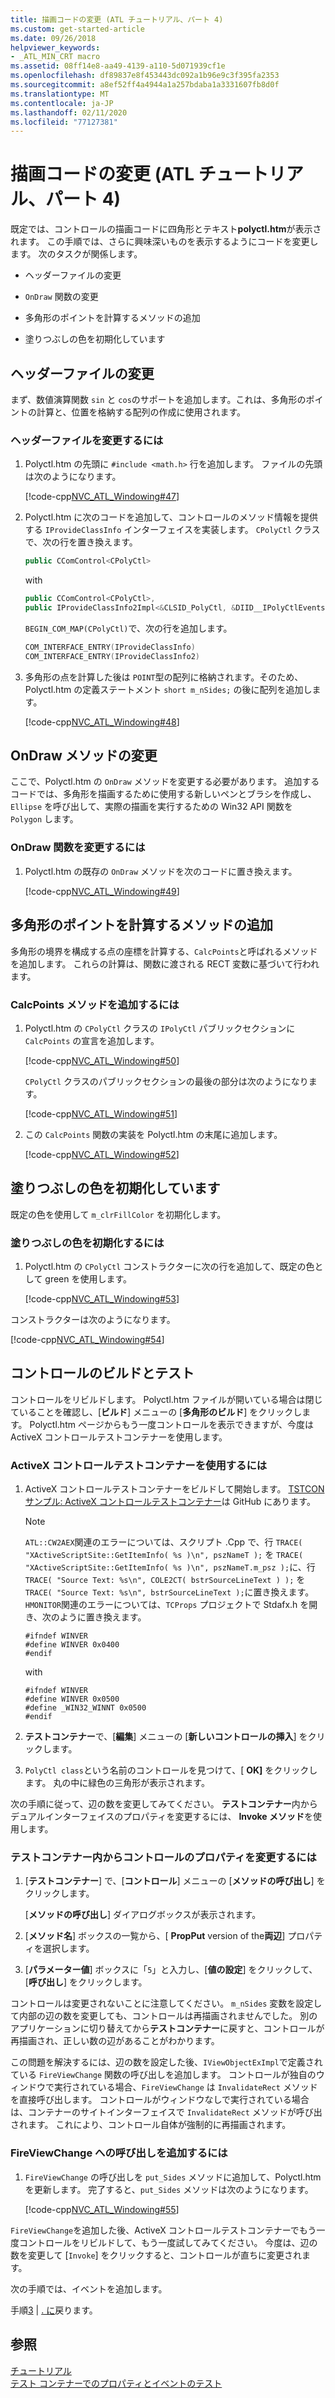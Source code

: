 ```yaml
---
title: 描画コードの変更 (ATL チュートリアル、パート 4)
ms.custom: get-started-article
ms.date: 09/26/2018
helpviewer_keywords:
- _ATL_MIN_CRT macro
ms.assetid: 08ff14e8-aa49-4139-a110-5d071939cf1e
ms.openlocfilehash: df89837e8f453443dc092a1b96e9c3f395fa2353
ms.sourcegitcommit: a8ef52ff4a4944a1a257bdaba1a3331607fb8d0f
ms.translationtype: MT
ms.contentlocale: ja-JP
ms.lasthandoff: 02/11/2020
ms.locfileid: "77127381"
---
```

# <a name="changing-the-drawing-code-atl-tutorial-part-4"></a>描画コードの変更 (ATL チュートリアル、パート 4)

既定では、コントロールの描画コードに四角形とテキスト**polyctl.htm**が表示されます。 この手順では、さらに興味深いものを表示するようにコードを変更します。 次のタスクが関係します。

- ヘッダーファイルの変更

- `OnDraw` 関数の変更

- 多角形のポイントを計算するメソッドの追加

- 塗りつぶしの色を初期化しています

## <a name="modifying-the-header-file"></a>ヘッダーファイルの変更

まず、数値演算関数 `sin` と `cos`のサポートを追加します。これは、多角形のポイントの計算と、位置を格納する配列の作成に使用されます。

### <a name="to-modify-the-header-file"></a>ヘッダーファイルを変更するには

1. Polyctl.htm の先頭に `#include <math.h>` 行を追加します。 ファイルの先頭は次のようになります。

    [!code-cpp[NVC_ATL_Windowing#47](../atl/codesnippet/cpp/changing-the-drawing-code-atl-tutorial-part-4_1.cpp)]

1. Polyctl.htm に次のコードを追加して、コントロールのメソッド情報を提供する `IProvideClassInfo` インターフェイスを実装します。 `CPolyCtl` クラスで、次の行を置き換えます。

    ```cpp
    public CComControl<CPolyCtl>
    ```

    with

    ```cpp
    public CComControl<CPolyCtl>,
    public IProvideClassInfo2Impl<&CLSID_PolyCtl, &DIID__IPolyCtlEvents, &LIBID_PolygonLib>
    ```

    `BEGIN_COM_MAP(CPolyCtl)`で、次の行を追加します。

    ```cpp
    COM_INTERFACE_ENTRY(IProvideClassInfo)
    COM_INTERFACE_ENTRY(IProvideClassInfo2)
    ```

1. 多角形の点を計算した後は `POINT`型の配列に格納されます。そのため、Polyctl.htm の定義ステートメント `short m_nSides;` の後に配列を追加します。

    [!code-cpp[NVC_ATL_Windowing#48](../atl/codesnippet/cpp/changing-the-drawing-code-atl-tutorial-part-4_2.h)]

## <a name="modifying-the-ondraw-method"></a>OnDraw メソッドの変更

ここで、Polyctl.htm の `OnDraw` メソッドを変更する必要があります。 追加するコードでは、多角形を描画するために使用する新しいペンとブラシを作成し、`Ellipse` を呼び出して、実際の描画を実行するための Win32 API 関数を `Polygon` します。

### <a name="to-modify-the-ondraw-function"></a>OnDraw 関数を変更するには

1. Polyctl.htm の既存の `OnDraw` メソッドを次のコードに置き換えます。

    [!code-cpp[NVC_ATL_Windowing#49](../atl/codesnippet/cpp/changing-the-drawing-code-atl-tutorial-part-4_3.cpp)]

## <a name="adding-a-method-to-calculate-the-polygon-points"></a>多角形のポイントを計算するメソッドの追加

多角形の境界を構成する点の座標を計算する、`CalcPoints`と呼ばれるメソッドを追加します。 これらの計算は、関数に渡される RECT 変数に基づいて行われます。

### <a name="to-add-the-calcpoints-method"></a>CalcPoints メソッドを追加するには

1. Polyctl.htm の `CPolyCtl` クラスの `IPolyCtl` パブリックセクションに `CalcPoints` の宣言を追加します。

    [!code-cpp[NVC_ATL_Windowing#50](../atl/codesnippet/cpp/changing-the-drawing-code-atl-tutorial-part-4_4.h)]

    `CPolyCtl` クラスのパブリックセクションの最後の部分は次のようになります。

    [!code-cpp[NVC_ATL_Windowing#51](../atl/codesnippet/cpp/changing-the-drawing-code-atl-tutorial-part-4_5.h)]

1. この `CalcPoints` 関数の実装を Polyctl.htm の末尾に追加します。

    [!code-cpp[NVC_ATL_Windowing#52](../atl/codesnippet/cpp/changing-the-drawing-code-atl-tutorial-part-4_6.cpp)]

## <a name="initializing-the-fill-color"></a>塗りつぶしの色を初期化しています

既定の色を使用して `m_clrFillColor` を初期化します。

### <a name="to-initialize-the-fill-color"></a>塗りつぶしの色を初期化するには

1. Polyctl.htm の `CPolyCtl` コンストラクターに次の行を追加して、既定の色として green を使用します。

    [!code-cpp[NVC_ATL_Windowing#53](../atl/codesnippet/cpp/changing-the-drawing-code-atl-tutorial-part-4_7.h)]

コンストラクターは次のようになります。

[!code-cpp[NVC_ATL_Windowing#54](../atl/codesnippet/cpp/changing-the-drawing-code-atl-tutorial-part-4_8.h)]

## <a name="building-and-testing-the-control"></a>コントロールのビルドとテスト

コントロールをリビルドします。 Polyctl.htm ファイルが開いている場合は閉じていることを確認し、[**ビルド**] メニューの [**多角形のビルド**] をクリックします。 Polyctl.htm ページからもう一度コントロールを表示できますが、今度は ActiveX コントロールテストコンテナーを使用します。

### <a name="to-use-the-activex-control-test-container"></a>ActiveX コントロールテストコンテナーを使用するには

1. ActiveX コントロールテストコンテナーをビルドして開始します。 [TSTCON サンプル: ActiveX コントロールテストコンテナー](https://github.com/Microsoft/VCSamples/tree/master/VC2010Samples/MFC/ole/TstCon)は GitHub にあります。

    > [!NOTE]
    > `ATL::CW2AEX`関連のエラーについては、スクリプト .Cpp で、行 `TRACE( "XActiveScriptSite::GetItemInfo( %s )\n", pszNameT );` を `TRACE( "XActiveScriptSite::GetItemInfo( %s )\n", pszNameT.m_psz );`に、行 `TRACE( "Source Text: %s\n", COLE2CT( bstrSourceLineText ) );` を `TRACE( "Source Text: %s\n", bstrSourceLineText );`に置き換えます。<br/>
    > `HMONITOR`関連のエラーについては、`TCProps` プロジェクトで Stdafx.h を開き、次のように置き換えます。
    > ```
    > #ifndef WINVER
    > #define WINVER 0x0400
    > #endif
    > ```
    > with
    > ```
    > #ifndef WINVER
    > #define WINVER 0x0500
    > #define _WIN32_WINNT 0x0500
    > #endif
    > ```

1. **テストコンテナー**で、[**編集**] メニューの [**新しいコントロールの挿入**] をクリックします。

1. `PolyCtl class`という名前のコントロールを見つけて、[ **OK]** をクリックします。 丸の中に緑色の三角形が表示されます。

次の手順に従って、辺の数を変更してみてください。 **テストコンテナー**内からデュアルインターフェイスのプロパティを変更するには、 **Invoke メソッド**を使用します。

### <a name="to-modify-a-controls-property-from-within-the-test-container"></a>テストコンテナー内からコントロールのプロパティを変更するには

1. [**テストコンテナー**] で、[**コントロール**] メニューの [**メソッドの呼び出し**] をクリックします。

    [**メソッドの呼び出し**] ダイアログボックスが表示されます。

1. [**メソッド名**] ボックスの一覧から、[ **PropPut** version of the**両辺**] プロパティを選択します。

1. [**パラメーター値**] ボックスに「`5`」と入力し、[**値の設定**] をクリックして、[**呼び出し**] をクリックします。

コントロールは変更されないことに注意してください。 `m_nSides` 変数を設定して内部の辺の数を変更しても、コントロールは再描画されませんでした。 別のアプリケーションに切り替えてから**テストコンテナー**に戻すと、コントロールが再描画され、正しい数の辺があることがわかります。

この問題を解決するには、辺の数を設定した後、`IViewObjectExImpl`で定義されている `FireViewChange` 関数の呼び出しを追加します。 コントロールが独自のウィンドウで実行されている場合、`FireViewChange` は `InvalidateRect` メソッドを直接呼び出します。 コントロールがウィンドウなしで実行されている場合は、コンテナーのサイトインターフェイスで `InvalidateRect` メソッドが呼び出されます。 これにより、コントロール自体が強制的に再描画されます。

### <a name="to-add-a-call-to-fireviewchange"></a>FireViewChange への呼び出しを追加するには

1. `FireViewChange` の呼び出しを `put_Sides` メソッドに追加して、Polyctl.htm を更新します。 完了すると、`put_Sides` メソッドは次のようになります。

    [!code-cpp[NVC_ATL_Windowing#55](../atl/codesnippet/cpp/changing-the-drawing-code-atl-tutorial-part-4_9.cpp)]

`FireViewChange`を追加した後、ActiveX コントロールテストコンテナーでもう一度コントロールをリビルドして、もう一度試してみてください。 今度は、辺の数を変更して [`Invoke`] をクリックすると、コントロールが直ちに変更されます。

次の手順では、イベントを追加します。

手順[3](../atl/adding-a-property-to-the-control-atl-tutorial-part-3.md) &#124; [. に](../atl/adding-an-event-atl-tutorial-part-5.md)戻ります。

## <a name="see-also"></a>参照

[チュートリアル](../atl/active-template-library-atl-tutorial.md)<br/>
[テスト コンテナーでのプロパティとイベントのテスト](../mfc/testing-properties-and-events-with-test-container.md)
